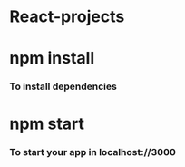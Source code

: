 # React-projects
# npm install
### To install dependencies
# npm start
### To start your app in localhost://3000
